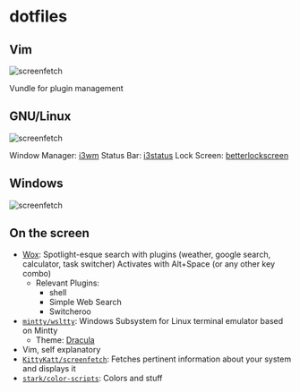 # dotfiles

## Vim
![screenfetch](https://raw.githubusercontent.com/thisisshi/dotfiles/master/screenfetch-vim.png)

Vundle for plugin management

## GNU/Linux
![screenfetch](https://raw.githubusercontent.com/thisisshi/dotfiles/master/screenfetch-linux.png)

Window Manager: [i3wm](http://i3wm.org/)
Status Bar: [i3status](https://i3wm.org/i3status/)
Lock Screen: [betterlockscreen](https://github.com/pavanjadhaw/betterlockscreen)

## Windows

![screenfetch](https://raw.githubusercontent.com/thisisshi/dotfiles/master/screenfetch-windows.png)

## On the screen
- [Wox](http://www.getwox.com/): Spotlight-esque search with plugins (weather, google search, calculator, task switcher) Activates with Alt+Space (or any other key combo)
  - Relevant Plugins:
    - shell
    - Simple Web Search
    - Switcheroo
- [`mintty/wsltty`](https://github.com/mintty/wsltty): Windows Subsystem for Linux terminal emulator based on Mintty
  - Theme: [Dracula](https://draculatheme.com/mintty/)
- Vim, self explanatory
- [`KittyKatt/screenfetch`](https://github.com/KittyKatt/screenFetch): Fetches pertinent information about your system and displays it
- [`stark/color-scripts`](https://github.com/stark/color-scripts): Colors and stuff
